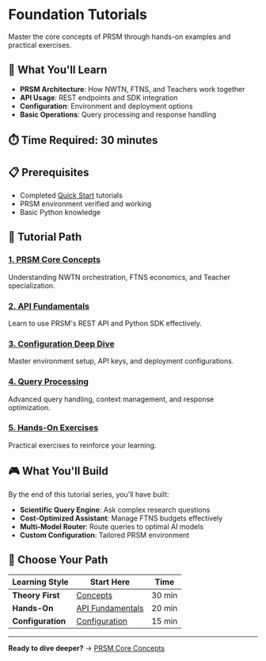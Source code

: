 # Foundation Tutorials

Master the core concepts of PRSM through hands-on examples and practical exercises.

## 🎯 What You'll Learn

- **PRSM Architecture**: How NWTN, FTNS, and Teachers work together
- **API Usage**: REST endpoints and SDK integration
- **Configuration**: Environment and deployment options
- **Basic Operations**: Query processing and response handling

## ⏱️ Time Required: 30 minutes

## 📋 Prerequisites

- Completed [Quick Start](../01-quick-start/) tutorials
- PRSM environment verified and working
- Basic Python knowledge

## 🚀 Tutorial Path

### [1. PRSM Core Concepts](./concepts.md)
Understanding NWTN orchestration, FTNS economics, and Teacher specialization.

### [2. API Fundamentals](./api-fundamentals.md)
Learn to use PRSM's REST API and Python SDK effectively.

### [3. Configuration Deep Dive](./configuration.md)
Master environment setup, API keys, and deployment configurations.

### [4. Query Processing](./configuration.md#query-processing)
Advanced query handling, context management, and response optimization.

### [5. Hands-On Exercises](./configuration.md#hands-on-exercises)
Practical exercises to reinforce your learning.

## 🎮 What You'll Build

By the end of this tutorial series, you'll have built:

- **Scientific Query Engine**: Ask complex research questions
- **Cost-Optimized Assistant**: Manage FTNS budgets effectively  
- **Multi-Model Router**: Route queries to optimal AI models
- **Custom Configuration**: Tailored PRSM environment

## 🎲 Choose Your Path

| Learning Style | Start Here | Time |
|---------------|------------|------|
| **Theory First** | [Concepts](./concepts.md) | 30 min |
| **Hands-On** | [API Fundamentals](./api-fundamentals.md) | 20 min |
| **Configuration** | [Configuration](./configuration.md) | 15 min |

---

**Ready to dive deeper?** → [PRSM Core Concepts](./concepts.md)